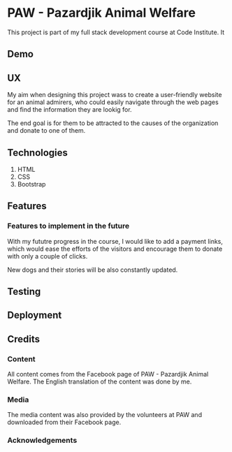 # PAW - Pazardjik Animal Welfare

This project is part of my full stack development course at Code Institute. It 

## Demo

## UX

My aim when designing this project wass to create a user-friendly website for an animal admirers, who could easily navigate through the web pages and find the information they are lookig for. 

The end goal is for them to be attracted to the causes of the organization and donate to one of them.


## Technologies

1. HTML
2. CSS
3. Bootstrap

## Features

### Features to implement in the future

With my fututre progress in the course, I would like to add a payment links, which would ease the efforts of the visitors and encourage them to donate with only a couple of clicks. 

New dogs and their stories will be also constantly updated.

## Testing

## Deployment

## Credits

### Content

All content comes from the Facebook page of PAW - Pazardjik Animal Welfare. The English translation of the content was done by me.

### Media

The media content was also provided by the volunteers at PAW and downloaded from their Facebook page.

### Acknowledgements